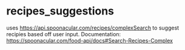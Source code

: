 # recipes_suggestions
 uses https://api.spoonacular.com/recipes/complexSearch to suggest recipies based off user input. Documentation: https://spoonacular.com/food-api/docs#Search-Recipes-Complex
